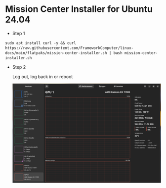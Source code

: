 # Mission Center Installer for Ubuntu 24.04

- Step 1
```
sudo apt install curl -y && curl https://raw.githubusercontent.com/FrameworkComputer/linux-docs/main/flatpaks/mission-center-installer.sh | bash mission-center-installer.sh
```

- Step 2

  Log out, log back in or reboot

  ![image](https://raw.githubusercontent.com/FrameworkComputer/linux-docs/main/flatpaks/images/mission.png)
